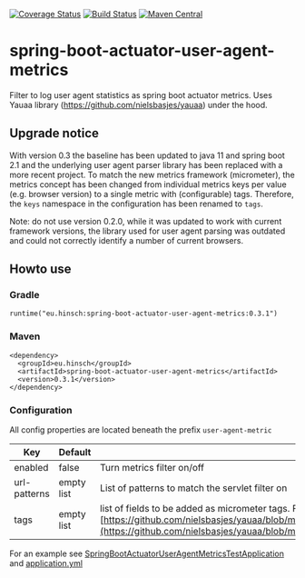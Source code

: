 [![Coverage Status](https://coveralls.io/repos/lukashinsch/spring-boot-actuator-user-agent-metrics/badge.svg?branch=master)](https://coveralls.io/r/lukashinsch/spring-boot-actuator-user-agent-metrics?branch=master)
[![Build Status](https://travis-ci.org/lukashinsch/spring-boot-actuator-user-agent-metrics.svg?branch=master)](https://travis-ci.org/lukashinsch/spring-boot-actuator-user-agent-metrics)
[![Maven Central](https://maven-badges.herokuapp.com/maven-central/eu.hinsch/spring-boot-actuator-user-agent-metrics/badge.svg)](https://maven-badges.herokuapp.com/maven-central/eu.hinsch/spring-boot-actuator-user-agent-metrics/)

# spring-boot-actuator-user-agent-metrics
Filter to log user agent statistics as spring boot actuator metrics. Uses Yauaa library (https://github.com/nielsbasjes/yauaa) under the hood.

## Upgrade notice
With version 0.3 the baseline has been updated to java 11 and spring boot 2.1 and the underlying user agent parser library has been replaced with a more recent project.
To match the new metrics framework (micrometer), the metrics concept has been changed from individual metrics keys per value (e.g. browser version) to a single metric with (configurable) tags. Therefore, the `keys` namespace in the configuration has been renamed to `tags`.

Note: do not use version 0.2.0, while it was updated to work with current framework versions, the library used for user agent parsing was outdated and could not correctly identify a number of current browsers.

## Howto use

### Gradle
```
runtime("eu.hinsch:spring-boot-actuator-user-agent-metrics:0.3.1")
```

### Maven
```
<dependency>
  <groupId>eu.hinsch</groupId>
  <artifactId>spring-boot-actuator-user-agent-metrics</artifactId>
  <version>0.3.1</version>
</dependency>
```

### Configuration

All config properties are located beneath the prefix `user-agent-metric`

| Key          | Default    | Description                |
|--------------|------------|----------------------------|
| enabled      | false      | Turn metrics filter on/off | 
| url-patterns | empty list | List of patterns to match the servlet filter on |
| tags         | empty list | list of fields to be added as micrometer tags. For a list of available fields see [https://github.com/nielsbasjes/yauaa/blob/master/analyzer/src/main/java/nl/basjes/parse/useragent/UserAgent.java](https://github.com/nielsbasjes/yauaa/blob/master/analyzer/src/main/java/nl/basjes/parse/useragent/UserAgent.java) |

For an example see [SpringBootActuatorUserAgentMetricsTestApplication](https://github.com/lukashinsch/spring-boot-actuator-user-agent-metrics/blob/master/src/test/java/eu/hinsch/spring/boot/actuator/useragent/SpringBootActuatorUserAgentMetricsTestApplication.java)
and [application.yml](https://github.com/lukashinsch/spring-boot-actuator-user-agent-metrics/blob/master/src/test/resources/application.yml)
